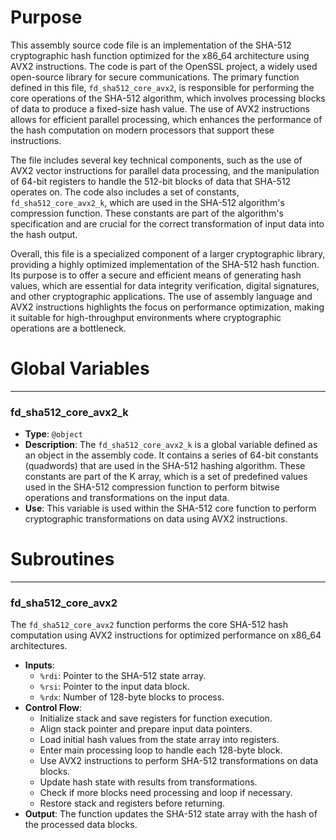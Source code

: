 # Purpose
This assembly source code file is an implementation of the SHA-512 cryptographic hash function optimized for the x86_64 architecture using AVX2 instructions. The code is part of the OpenSSL project, a widely used open-source library for secure communications. The primary function defined in this file, `fd_sha512_core_avx2`, is responsible for performing the core operations of the SHA-512 algorithm, which involves processing blocks of data to produce a fixed-size hash value. The use of AVX2 instructions allows for efficient parallel processing, which enhances the performance of the hash computation on modern processors that support these instructions.

The file includes several key technical components, such as the use of AVX2 vector instructions for parallel data processing, and the manipulation of 64-bit registers to handle the 512-bit blocks of data that SHA-512 operates on. The code also includes a set of constants, `fd_sha512_core_avx2_k`, which are used in the SHA-512 algorithm's compression function. These constants are part of the algorithm's specification and are crucial for the correct transformation of input data into the hash output.

Overall, this file is a specialized component of a larger cryptographic library, providing a highly optimized implementation of the SHA-512 hash function. Its purpose is to offer a secure and efficient means of generating hash values, which are essential for data integrity verification, digital signatures, and other cryptographic applications. The use of assembly language and AVX2 instructions highlights the focus on performance optimization, making it suitable for high-throughput environments where cryptographic operations are a bottleneck.
# Global Variables

---
### fd\_sha512\_core\_avx2\_k
- **Type**: ``@object``
- **Description**: The `fd_sha512_core_avx2_k` is a global variable defined as an object in the assembly code. It contains a series of 64-bit constants (quadwords) that are used in the SHA-512 hashing algorithm. These constants are part of the K array, which is a set of predefined values used in the SHA-512 compression function to perform bitwise operations and transformations on the input data.
- **Use**: This variable is used within the SHA-512 core function to perform cryptographic transformations on data using AVX2 instructions.


# Subroutines

---
### fd\_sha512\_core\_avx2
The `fd_sha512_core_avx2` function performs the core SHA-512 hash computation using AVX2 instructions for optimized performance on x86_64 architectures.
- **Inputs**:
    - `%rdi`: Pointer to the SHA-512 state array.
    - `%rsi`: Pointer to the input data block.
    - `%rdx`: Number of 128-byte blocks to process.
- **Control Flow**:
    - Initialize stack and save registers for function execution.
    - Align stack pointer and prepare input data pointers.
    - Load initial hash values from the state array into registers.
    - Enter main processing loop to handle each 128-byte block.
    - Use AVX2 instructions to perform SHA-512 transformations on data blocks.
    - Update hash state with results from transformations.
    - Check if more blocks need processing and loop if necessary.
    - Restore stack and registers before returning.
- **Output**: The function updates the SHA-512 state array with the hash of the processed data blocks.


